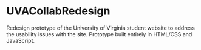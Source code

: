 # UVACollabRedesign
Redesign prototype of the University of Virginia student website to address the usability issues with the site.
Prototype built entirely in HTML/CSS and JavaScript.
